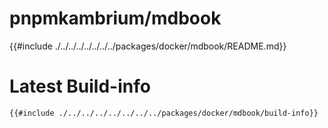 # pnpmkambrium/mdbook

<!-- toc -->

{{#include ./../../../../../../../packages/docker/mdbook/README.md}}

# Latest Build-info

```
{{#include ./../../../../../../../packages/docker/mdbook/build-info}}
```
